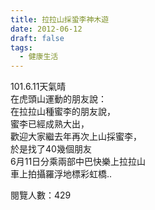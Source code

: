 ```yaml
---
title: 拉拉山採蛩李神木遊
date: 2012-06-12
draft: false
tags:
  - 健康生活
---
```

101.6.11天氣晴  
在虎頭山運動的朋友說：  
在拉拉山種蜜李的朋友說，  
蜜李已經成熟大出，  
歡迎大家繼去年再次上山採蜜李，  
於是找了40幾個朋友  
6月11日分乘兩部中巴快樂上拉拉山  
車上拍攝羅浮地標彩虹橋..  

閱覽人數：429